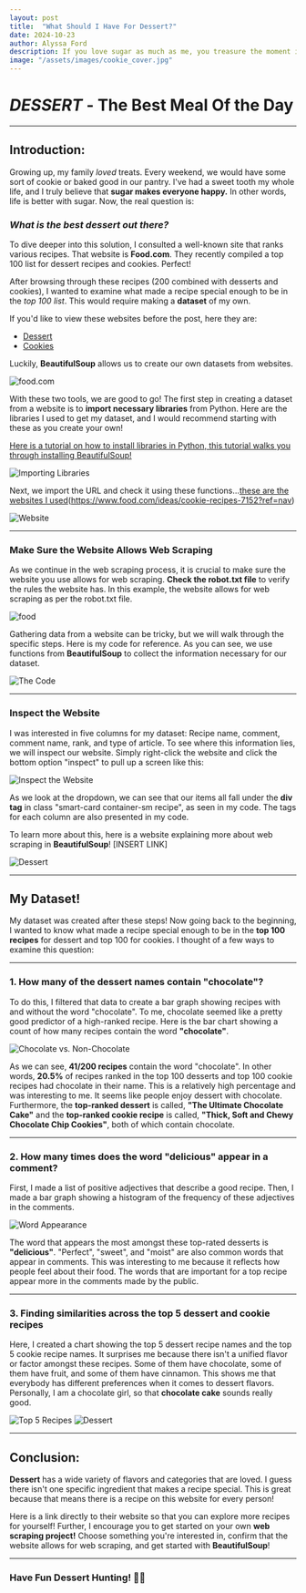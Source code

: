```yaml
---
layout: post
title:  "What Should I Have For Dessert?"
date: 2024-10-23
author: Alyssa Ford
description: If you love sugar as much as me, you treasure the moment in the day where you can have a sweet treat. This post will help you to develop webscraping skills and dive deeper into the sugar world.
image: "/assets/images/cookie_cover.jpg"
---
```


<h1><em><strong>DESSERT</strong></em> - The Best Meal Of the Day</h1>

---

## Introduction:

Growing up, my family *loved* treats. Every weekend, we would have some sort of cookie or baked good in our pantry. I've had a sweet tooth my whole life, and I truly believe that **sugar makes everyone happy.** In other words, life is better with sugar. Now, the real question is:

### *What is the best dessert out there?*

To dive deeper into this solution, I consulted a well-known site that ranks various recipes. That website is **Food.com**. They recently compiled a top 100 list for dessert recipes and cookies. Perfect!

After browsing through these recipes (200 combined with desserts and cookies), I wanted to examine what made a recipe special enough to be in the *top 100 list*. This would require making a **dataset** of my own.

If you'd like to view these websites before the post, here they are:  
- [Dessert](https://www.food.com/ideas/top-dessert-recipes-6930?ref=nav#c-791391)  
- [Cookies](https://www.food.com/ideas/cookie-recipes-7152?ref=nav#c-932718)

Luckily, **BeautifulSoup** allows us to create our own datasets from websites. 

<img src="{{site.url}}/{{site.baseurl}}/assets/images/post_2 - dessert1.png" alt="food.com" />

With these two tools, we are good to go! The first step in creating a dataset from a website is to **import necessary libraries** from Python. Here are the libraries I used to get my dataset, and I would recommend starting with these as you create your own!

[Here is a tutorial on how to install libraries in Python, this tutorial walks you through installing BeautifulSoup!](https://www.geeksforgeeks.org/beautifulsoup-installation-python/)

<img src="{{site.url}}/{{site.baseurl}}/assets/images/post_2 - libraries.png" alt="Importing Libraries" />

Next, we import the URL and check it using these functions...[these are the websites I used](https://www.food.com/ideas/top-dessert-recipes-6930?ref=nav#c-791391)(https://www.food.com/ideas/cookie-recipes-7152?ref=nav)

<img src="{{site.url}}/{{site.baseurl}}/assets/images/post_2 - url.png" alt="Website" />

---

### **Make Sure the Website Allows Web Scraping**

As we continue in the web scraping process, it is crucial to make sure the website you use allows for web scraping. **Check the robot.txt file** to verify the rules the website has. In this example, the website allows for web scraping as per the robot.txt file.

<img src="{{site.url}}/{{site.baseurl}}/assets/images/post_2 - dessert2.png" alt="food" />

Gathering data from a website can be tricky, but we will walk through the specific steps. Here is my code for reference. As you can see, we use functions from **BeautifulSoup** to collect the information necessary for our dataset.

<img src="{{site.url}}/{{site.baseurl}}/assets/images/post_2 - libraries.png" alt="The Code" />

---

### **Inspect the Website**

I was interested in five columns for my dataset: Recipe name, comment, comment name, rank, and type of article. To see where this information lies, we will inspect our website. Simply right-click the website and click the bottom option "inspect" to pull up a screen like this:

<img src="{{site.url}}/{{site.baseurl}}/assets/images/post_2 - inspect.png" alt="Inspect the Website" />

As we look at the dropdown, we can see that our items all fall under the **div tag** in class "smart-card container-sm recipe", as seen in my code. The tags for each column are also presented in my code.

To learn more about this, here is a website explaining more about web scraping in **BeautifulSoup**! [INSERT LINK]

<img src="{{site.url}}/{{site.baseurl}}/assets/images/post_2 - dessert3.png" alt="Dessert" />

---

## My Dataset!

My dataset was created after these steps! Now going back to the beginning, I wanted to know what made a recipe special enough to be in the **top 100 recipes** for dessert and top 100 for cookies. I thought of a few ways to examine this question:

---

### **1. How many of the dessert names contain "chocolate"?**

To do this, I filtered that data to create a bar graph showing recipes with and without the word "chocolate". To me, chocolate seemed like a pretty good predictor of a high-ranked recipe. Here is the bar chart showing a count of how many recipes contain the word **"chocolate"**.

<img src="{{site.url}}/{{site.baseurl}}/assets/images/post_2 - chocolate.png" alt="Chocolate vs. Non-Chocolate" />

As we can see, **41/200 recipes** contain the word "chocolate". In other words, **20.5%** of recipes ranked in the top 100 desserts and top 100 cookie recipes had chocolate in their name. This is a relatively high percentage and was interesting to me. It seems like people enjoy dessert with chocolate. Furthermore, the **top-ranked dessert** is called, **"The Ultimate Chocolate Cake"** and the **top-ranked cookie recipe** is called, **"Thick, Soft and Chewy Chocolate Chip Cookies"**, both of which contain chocolate.

---

### **2. How many times does the word "delicious" appear in a comment?**

First, I made a list of positive adjectives that describe a good recipe. Then, I made a bar graph showing a histogram of the frequency of these adjectives in the comments.

<img src="{{site.url}}/{{site.baseurl}}/assets/images/post_2 - frequency.png" alt="Word Appearance" />

The word that appears the most amongst these top-rated desserts is **"delicious"**. "Perfect", "sweet", and "moist" are also common words that appear in comments. This was interesting to me because it reflects how people feel about their food. The words that are important for a top recipe appear more in the comments made by the public.

---

### **3. Finding similarities across the top 5 dessert and cookie recipes**

Here, I created a chart showing the top 5 dessert recipe names and the top 5 cookie recipe names. It surprises me because there isn't a unified flavor or factor amongst these recipes. Some of them have chocolate, some of them have fruit, and some of them have cinnamon. This shows me that everybody has different preferences when it comes to dessert flavors. Personally, I am a chocolate girl, so that **chocolate cake** sounds really good.

<img src="{{site.url}}/{{site.baseurl}}/assets/images/post_2 - top5.png" alt="Top 5 Recipes" />

<img src="{{site.url}}/{{site.baseurl}}/assets/images/post_2 - dessert5.png" alt="Dessert" />

---

## Conclusion:

**Dessert** has a wide variety of flavors and categories that are loved. I guess there isn't one specific ingredient that makes a recipe special. This is great because that means there is a recipe on this website for every person!

Here is a link directly to their website so that you can explore more recipes for yourself! Further, I encourage you to get started on your own **web scraping project!** Choose something you're interested in, confirm that the website allows for web scraping, and get started with **BeautifulSoup**!

---

### **Have Fun Dessert Hunting!** 🍰🍪



